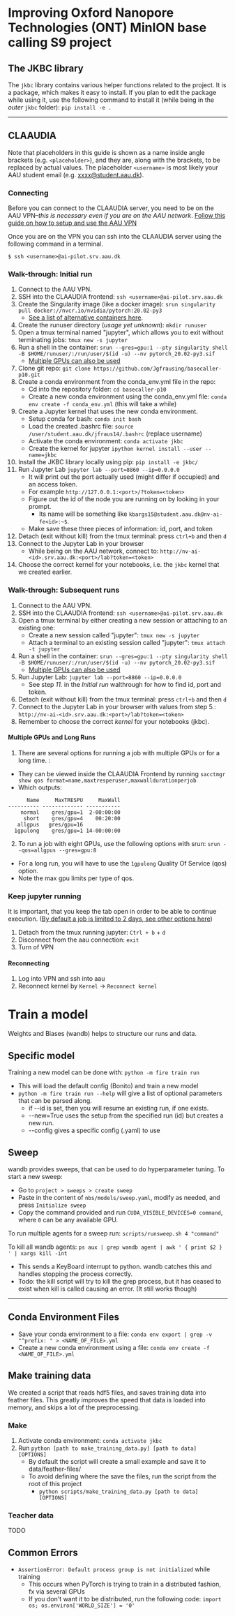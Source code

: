 # Improving Oxford Nanopore Technologies (ONT) MinION base calling S9 project

## The JKBC library
The `jkbc` library contains various helper functions related to the project.
It is a package, which makes it easy to install. If you plan to edit the package while using it,
use the following command to install it (while being in the *outer* `jkbc` folder):
`pip install -e .`

---

## CLAAUDIA
Note that placeholders in this guide is shown as a name inside angle brackets (e.g. `<placeholder>`), and they are, along with the brackets, to be replaced by actual values. The placeholder `<username>` is most likely your AAU student email (e.g. xxxx@student.aau.dk).

### Connecting
Before you can connect to the CLAAUDIA server, you need to be on the AAU VPN–*this is necessary even if you are on the AAU network*. [Follow this guide on how to setup and use the AAU VPN](https://www.its.aau.dk/vejledninger/vpn/)

Once you are on the VPN you can ssh into the CLAAUDIA server using the following command in a terminal.

```
$ ssh <username>@ai-pilot.srv.aau.dk
```

### Walk-through: Initial run
1. Connect to the AAU VPN. 
2. SSH into the CLAAUDIA frontend: `ssh <username>@ai-pilot.srv.aau.dk`
3. Create the Singularity image (like a docker image): `srun singularity pull docker://nvcr.io/nvidia/pytorch:20.02-py3`
   * [See a list of alternative containers here](https://ngc.nvidia.com/catalog/containers?orderBy=&query=&quickFilter=deep-learning&filters=).
4. Create the runuser directory (*usage yet unknown*): `mkdir runuser`
5. Open a tmux terminal named "jupyter", which allows you to exit without terminating jobs: `tmux new -s jupyter`
6. Run a shell in the container: `srun --gres=gpu:1 --pty singularity shell -B $HOME/runuser/:/run/user/$(id -u) --nv pytorch_20.02-py3.sif`
    * [Multiple GPUs can also be used](#multiple-gpus-and-long-runs)
7. Clone git repo: `git clone https://github.com/Jgfrausing/basecaller-p10.git` 
8. Create a conda environment from the conda_env.yml file in the repo: 
    * Cd into the repository folder: `cd basecaller-p10`
    * Create a new conda environment using the conda_env.yml file: `conda env create -f conda_env.yml` (this will take a while)
9. Create a Jupyter kernel that uses the new conda environment.
    * Setup conda for bash: `conda init bash`
    * Load the created .bashrc file: `source /user/student.aau.dk/jfraus14/.bashrc` (replace username)
    * Activate the conda environment: `conda activate jkbc`
    * Create the kernel for jupyter `ipython kernel install --user --name=jkbc`
10. Install the JKBC library locally using pip: `pip install -e jkbc/`
11. Run Jupyter Lab `jupyter lab --port=8860 --ip=0.0.0.0`
    * It will print out the port actually used (might differ if occupied) and an access token.
    * For example `http://127.0.0.1:<port>/?token=<token>`
    * Figure out the id of the node you are running on by looking in your prompt.
      * Its name will be something like `kbargs15@student.aau.dk@nv-ai-fe<id>:~$`.
    * Make save these three pieces of information: id, port, and token
12. Detach (exit without kill) from the tmux terminal: press `ctrl+b` and then `d`
13. Connect to the Jupyter Lab in your browser
    * While being on the AAU network, connect to: `http://nv-ai-<id>.srv.aau.dk:<port>/lab?token=<token>`
14. Choose the correct kernel for your notebooks, i.e. the `jkbc` kernel that we created earlier.

<!-- #region -->
### Walk-through: Subsequent runs
1. Connect to the AAU VPN.
2. SSH into the CLAAUDIA frontend: `ssh <username>@ai-pilot.srv.aau.dk`
3. Open a tmux terminal by either creating a new session or attaching to an
   existing one:
    * Create a new session called "jupyter": `tmux new -s jupyter`
    * Attach a terminal to an existing session called "jupyter": `tmux attach -t
     jupyter`
4. Run a shell in the container: `srun --gres=gpu:1 --pty singularity shell -B $HOME/runuser/:/run/user/$(id -u) --nv pytorch_20.02-py3.sif`
    * [Multiple GPUs can also be used](#multiple-gpus-and-long-runs)
5. Run Jupyter Lab: `jupyter lab --port=8860 --ip=0.0.0.0`
    * See step *11.* in the *Initial run* walthrough for how to find id, port
    and token.
6. Detach (exit without kill) from the tmux terminal: press `ctrl+b` and then `d`
7. Connect to the Jupyter Lab in your browser with values from step 5.:
   `http://nv-ai-<id>.srv.aau.dk:<port>/lab?token=<token>`
8. Remember to choose the correct *kernel* for your notebooks (jkbc).

#### Multiple GPUs and Long Runs
1. There are several options for running a job with multiple GPUs or for a long time. :
  * They can be viewed inside the CLAAUDIA Frontend by running `sacctmgr show qos format=name,maxtresperuser,maxwalldurationperjob`
  * Which outputs:
```
      Name     MaxTRESPU     MaxWall
---------- ------------- -----------
    normal    gres/gpu=1  2-00:00:00
     short    gres/gpu=4    00:20:00
   allgpus   gres/gpu=16
  1gpulong    gres/gpu=1 14-00:00:00
```
2. To run a job with eight GPUs, use the following options with srun: `srun --qos=allgpus --gres=gpu:8`
  * For a long run, you will have to use the `1gpulong` Quality Of Service (qos) option.
  * Note the max gpu limits per type of qos.


### Keep jupyter running
It is important, that you keep the tab open in order to be able to continue execution.
([By default a job is limited to 2 days, see other options here](#multiple-gpus-and-long-runs))
1. Detach from the tmux running jupyter: `Ctrl + b` + `d`
2. Disconnect from the aau connection: `exit`
3. Turn of VPN

#### Reconnecting
1. Log into VPN and ssh into aau
2. Reconnect kernel by `Kernel` -> `Reconnect kernel`
<!-- #endregion -->

<!-- #region -->
# Train a model
Weights and Biases (wandb) helps to structure our runs and data.
## Specific model
Training a new model can be done with: `python -m fire train run`
* This will load the default config (Bonito) and train a new model
* `python -m fire train run --help` will give a list of optional parameters that can be parsed along.
    * if --id is set, then you will resume an existing run, if one exists.
    * --new=True uses the setup from the specified run (id) but creates a new run.
    * --config gives a specific config (.yaml) to use

## Sweep
wandb provides sweeps, that can be used to do hyperparameter tuning.
To start a new sweep:
* Go to `project > sweeps > create sweep`
* Paste in the content of `nbs/models/sweep.yaml`, modify as needed, and press `Initialize sweep`
* Copy the command provided and run `CUDA_VISIBLE_DEVICES=0 command`, where `0` can be any available GPU.

To run multiple agents for a sweep run: `scripts/runsweep.sh 4 "command"`

To kill all wandb agents: `ps aux | grep wandb agent | awk ' { print $2 } ' | xargs kill -int`
* This sends a KeyBoard interrupt to python. wandb catches this and handles stopping the process correctly.
* Todo: the kill script will try to kill the grep process, but it has ceased to exist when kill is called causing an error. (It still works though)

---

## Conda Environment Files
* Save your conda environment to a file: `conda env export | grep -v "^prefix: " > <NAME_OF_FILE>.yml`
* Create a new conda environment using a file: `conda env create -f <NAME_OF_FILE>.yml`


## Make training data
We created a script that reads hdf5 files, and saves training data into feather files. This greatly improves the speed that data is loaded into memory, and skips a lot of the preprocessing. 
### Make
1. Activate conda environment: `conda activate jkbc`
2. Run `python [path to make_training_data.py] [path to data] [OPTIONS]`
    * By default the script will create a small example and save it to data/feather-files/
    * To avoid defining where the save the files, run the script from the root of this project
        - `python scripts/make_training_data.py [path to data] [OPTIONS]`

### Teacher data
TODO

## Common Errors
* `AssertionError: Default process group is not initialized` while training
   - This occurs when PyTorch is trying to train in a distributed fashion, fx via several GPUs
   - If you don't want it to be distributed, run the following code: `import os; os.environ['WORLD_SIZE'] = '0'`
<!-- #endregion -->
